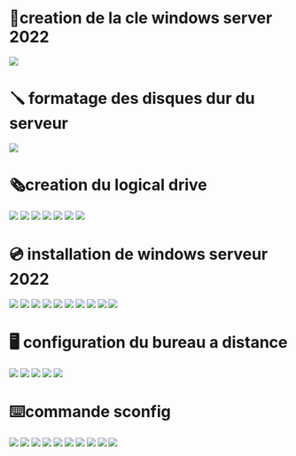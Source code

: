 
# 🔑creation de la cle windows server 2022
<img src=images/1.jpg width='' height='' > </img>
# 🪛 formatage des disques dur du serveur
<img src=images/2.jpg width='' height='' > </img>
# 🗞️creation du logical drive
<img src=images/3.jpg width='' height='' > </img>
<img src=images/4.jpg width='' height='' > </img>
<img src=images/5.jpg width='' height='' > </img>
<img src=images/6.jpg width='' height='' > </img>
<img src=images/7.jpg width='' height='' > </img>
<img src=images/8.jpg width='' height='' > </img>
<img src=images/9.jpg width='' height='' > </img>
# 💿 installation de windows serveur 2022 
<img src=images/10.jpg width='' height='' > </img>
<img src=images/11.jpg width='' height='' > </img>
<img src=images/12.jpg width='' height='' > </img>
<img src=images/13.jpg width='' height='' > </img>
<img src=images/14.jpg width='' height='' > </img>
<img src=images/15.jpg width='' height='' > </img>
<img src=images/16.jpg width='' height='' > </img>
<img src=images/17.jpg width='' height='' > </img>
<img src=images/18.jpg width='' height='' > </img>
<img src=images/19.jpg width='' height='' > </img>
# 🖥️ configuration du bureau a distance
<img src=images/20.jpg width='' height='' > </img>
<img src=images/21.jpg width='' height='' > </img>
<img src=images/22.jpg width='' height='' > </img>
<img src=images/23.jpg width='' height='' > </img>
<img src=images/24.jpg width='' height='' > </img>
#  ⌨️commande sconfig
<img src=images/25.jpg width='' height='' > </img>
<img src=images/26.jpg width='' height='' > </img>
<img src=images/27.jpg width='' height='' > </img>
<img src=images/28.jpg width='' height='' > </img>
<img src=images/29.jpg width='' height='' > </img>
<img src=images/30.jpg width='' height='' > </img>
<img src=images/31.jpg width='' height='' > </img>
<img src=images/32.jpg width='' height='' > </img>
<img src=images/33.jpg width='' height='' > </img>
<img src=images/34.jpg width='' height='' > </img>
